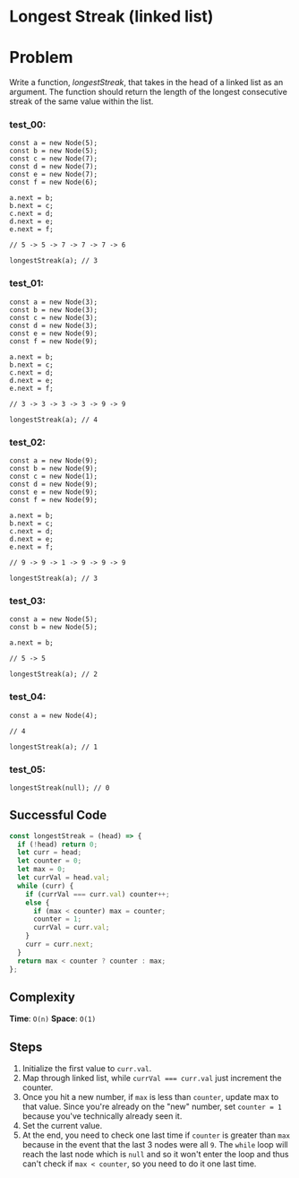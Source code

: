 # Longest Streak (linked list)

# Problem

Write a function, *longestStreak*, that takes in the head of a linked list as an argument. The function should return the length of the longest consecutive streak of the same value within the list.

### test_00:

```
const a = new Node(5);
const b = new Node(5);
const c = new Node(7);
const d = new Node(7);
const e = new Node(7);
const f = new Node(6);

a.next = b;
b.next = c;
c.next = d;
d.next = e;
e.next = f;

// 5 -> 5 -> 7 -> 7 -> 7 -> 6

longestStreak(a); // 3

```

### test_01:

```
const a = new Node(3);
const b = new Node(3);
const c = new Node(3);
const d = new Node(3);
const e = new Node(9);
const f = new Node(9);

a.next = b;
b.next = c;
c.next = d;
d.next = e;
e.next = f;

// 3 -> 3 -> 3 -> 3 -> 9 -> 9

longestStreak(a); // 4

```

### test_02:

```
const a = new Node(9);
const b = new Node(9);
const c = new Node(1);
const d = new Node(9);
const e = new Node(9);
const f = new Node(9);

a.next = b;
b.next = c;
c.next = d;
d.next = e;
e.next = f;

// 9 -> 9 -> 1 -> 9 -> 9 -> 9

longestStreak(a); // 3

```

### test_03:

```
const a = new Node(5);
const b = new Node(5);

a.next = b;

// 5 -> 5

longestStreak(a); // 2

```

### test_04:

```
const a = new Node(4);

// 4

longestStreak(a); // 1

```

### test_05:

```
longestStreak(null); // 0

```

## Successful Code

```js
const longestStreak = (head) => {
  if (!head) return 0;
  let curr = head;
  let counter = 0;
  let max = 0;
  let currVal = head.val;
  while (curr) {
    if (currVal === curr.val) counter++;
    else {
      if (max < counter) max = counter;
      counter = 1;
      currVal = curr.val;
    }
    curr = curr.next;
  }
  return max < counter ? counter : max;
};
```

## Complexity

**Time**: `O(n)`
**Space**: `O(1)`

## Steps

1. Initialize the first value to `curr.val`.
2. Map through linked list, while `currVal === curr.val` just increment the counter.
3. Once you hit a new number, if `max` is less than `counter`, update max to that value. Since you're already
   on the "new" number, set `counter = 1` because you've technically already seen it.
4. Set the current value.
5. At the end, you need to check one last time if `counter` is greater than `max` because in the event that the last 3 nodes were all `9`. The `while` loop will reach the last node which is `null` and so it won't enter the loop and thus can't check if `max < counter`, so you need to do it one last time.
